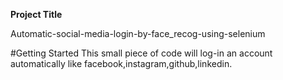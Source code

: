 **Project Title**






Automatic-social-media-login-by-face_recog-using-selenium



#Getting Started
This small piece of code will log-in an account automatically like facebook,instagram,github,linkedin.





